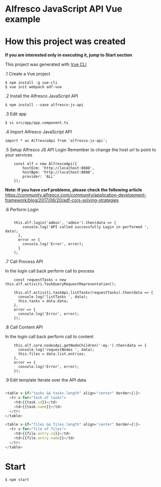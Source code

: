 # Alfresco JavaScript API Vue example

# How this project was created

**If you are interested only in executing it, jump to Start section**

This project was generated with [Vue CLI](https://github.com/vuejs/vue-cli)

.1 Create a Vue project

```
$ npm install -g vue-cli
$ vue init webpack adf-vue

```

.2 Install the Alfresco JavaScript API
```
$ npm install --save alfresco-js-api
```

.3 Edit app

```
$ vi src/app/app.component.ts
```

.4 Import Alfresco JavaScript API
```
import * as AlfrescoApi from 'alfresco-js-api';
```

.5 Setup Alfresco JS API Login
Remember to change the host url to point to your services

```
    const alf = new AlfrescoApi({
        hostEcm: 'http://localhost:8888',
        hostBpm: 'http://localhost:8888',
        provider: 'ALL'
    });
```

**Note: If you have csrf problems, please check the following article**
https://community.alfresco.com/community/application-development-framework/blog/2017/06/20/adf-cors-solving-strategies


.6 Perform Login
```

    this.alf.login('admin', 'admin').then(data => {
        console.log('API called successfully Login in performed ', data);
      },
      error => {
        console.log('Error', error);
      }
    );

```

.7 Call Process API

In the login call back perform call to process

```
    const requestTasks = new this.alf.activiti.TaskQueryRequestRepresentation();

    this.alf.activiti.taskApi.listTasks(requestTasks).then(data => {
      console.log('listTasks ', data);
      this.tasks = data.data;
    },
    error => {
      console.log('Error', error);
    });
```

.8 Call Content API

In the login call back perform call to content

```
    this.alf.core.nodesApi.getNodeChildren('-my-').then(data => {
      console.log('requestNodes ', data);
      this.files = data.list.entries;
    },
    error => {
      console.log('Error', error);
    });

```

.9 Edit template
Iterate over the API data

``` javascript

<table v-if="tasks && tasks.length" align="center" border={1}>
  <tr v-for="task of tasks">
    <td>{{task.id}}</td>
    <td>{{task.name}}</td>
  </tr>
</table>

<table v-if="files && files.length" align="center" border={1}>
  <tr v-for="file of files">
    <td>{{file.entry.id}}</td>
    <td>{{file.entry.name}}</td>
  </tr>
</table>

```

# Start

```
$ npm start
```
